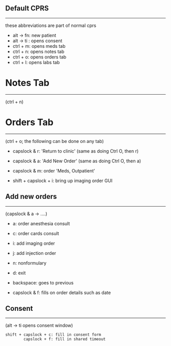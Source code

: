 
## Default CPRS
---------------
these abbreviations are part of normal cprs

* alt -> fn: new patient	
* alt -> ti : opens consent
* ctrl + m: opens meds tab
* ctrl + n: opens notes tab
* ctrl + o: opens orders tab
* ctrl + l: opens labs tab


# Notes Tab
-----------
(ctrl + n)


# Orders Tab
------------
(ctrl + o; the following can be done on any tab)
- capslock & r: 'Return to clinic' 		(same as doing  Ctrl O, then r)
- capslock & a: 'Add New Order' 		(same as doing Ctrl O, then a)
- capslock & m: order 'Meds, Outpatient'

- shift + capslock + i: bring up imaging order GUI


## Add new orders
-----------------
(capslock & a -> ....)
- a: order anesthesia consult
- c: order cards consult
- i: add imaging order
- j: add injection order
- n: nonformulary

- d: exit
- backspace: goes to previous


- capslock & f: fills on order details such as date

## Consent
----------
(alt -> ti opens consent window)

	shift + capslock + c: fill in consent form
			capslock + f: fill in shared timeout